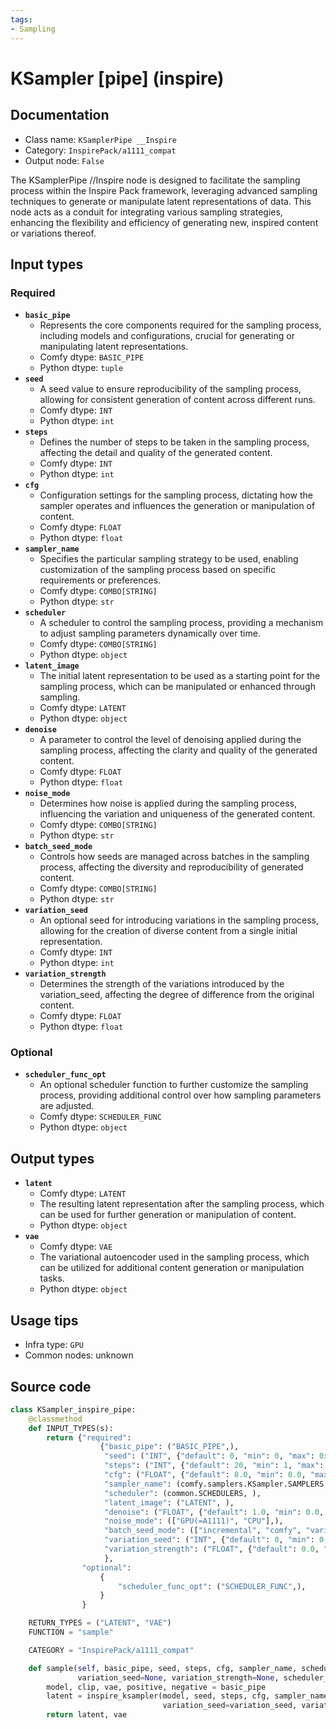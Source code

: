 ```yaml
---
tags:
- Sampling
---
```


# KSampler [pipe] (inspire)
## Documentation
- Class name: `KSamplerPipe __Inspire`
- Category: `InspirePack/a1111_compat`
- Output node: `False`

The KSamplerPipe //Inspire node is designed to facilitate the sampling process within the Inspire Pack framework, leveraging advanced sampling techniques to generate or manipulate latent representations of data. This node acts as a conduit for integrating various sampling strategies, enhancing the flexibility and efficiency of generating new, inspired content or variations thereof.
## Input types
### Required
- **`basic_pipe`**
    - Represents the core components required for the sampling process, including models and configurations, crucial for generating or manipulating latent representations.
    - Comfy dtype: `BASIC_PIPE`
    - Python dtype: `tuple`
- **`seed`**
    - A seed value to ensure reproducibility of the sampling process, allowing for consistent generation of content across different runs.
    - Comfy dtype: `INT`
    - Python dtype: `int`
- **`steps`**
    - Defines the number of steps to be taken in the sampling process, affecting the detail and quality of the generated content.
    - Comfy dtype: `INT`
    - Python dtype: `int`
- **`cfg`**
    - Configuration settings for the sampling process, dictating how the sampler operates and influences the generation or manipulation of content.
    - Comfy dtype: `FLOAT`
    - Python dtype: `float`
- **`sampler_name`**
    - Specifies the particular sampling strategy to be used, enabling customization of the sampling process based on specific requirements or preferences.
    - Comfy dtype: `COMBO[STRING]`
    - Python dtype: `str`
- **`scheduler`**
    - A scheduler to control the sampling process, providing a mechanism to adjust sampling parameters dynamically over time.
    - Comfy dtype: `COMBO[STRING]`
    - Python dtype: `object`
- **`latent_image`**
    - The initial latent representation to be used as a starting point for the sampling process, which can be manipulated or enhanced through sampling.
    - Comfy dtype: `LATENT`
    - Python dtype: `object`
- **`denoise`**
    - A parameter to control the level of denoising applied during the sampling process, affecting the clarity and quality of the generated content.
    - Comfy dtype: `FLOAT`
    - Python dtype: `float`
- **`noise_mode`**
    - Determines how noise is applied during the sampling process, influencing the variation and uniqueness of the generated content.
    - Comfy dtype: `COMBO[STRING]`
    - Python dtype: `str`
- **`batch_seed_mode`**
    - Controls how seeds are managed across batches in the sampling process, affecting the diversity and reproducibility of generated content.
    - Comfy dtype: `COMBO[STRING]`
    - Python dtype: `str`
- **`variation_seed`**
    - An optional seed for introducing variations in the sampling process, allowing for the creation of diverse content from a single initial representation.
    - Comfy dtype: `INT`
    - Python dtype: `int`
- **`variation_strength`**
    - Determines the strength of the variations introduced by the variation_seed, affecting the degree of difference from the original content.
    - Comfy dtype: `FLOAT`
    - Python dtype: `float`
### Optional
- **`scheduler_func_opt`**
    - An optional scheduler function to further customize the sampling process, providing additional control over how sampling parameters are adjusted.
    - Comfy dtype: `SCHEDULER_FUNC`
    - Python dtype: `object`
## Output types
- **`latent`**
    - Comfy dtype: `LATENT`
    - The resulting latent representation after the sampling process, which can be used for further generation or manipulation of content.
    - Python dtype: `object`
- **`vae`**
    - Comfy dtype: `VAE`
    - The variational autoencoder used in the sampling process, which can be utilized for additional content generation or manipulation tasks.
    - Python dtype: `object`
## Usage tips
- Infra type: `GPU`
- Common nodes: unknown


## Source code
```python
class KSampler_inspire_pipe:
    @classmethod
    def INPUT_TYPES(s):
        return {"required":
                    {"basic_pipe": ("BASIC_PIPE",),
                     "seed": ("INT", {"default": 0, "min": 0, "max": 0xffffffffffffffff}),
                     "steps": ("INT", {"default": 20, "min": 1, "max": 10000}),
                     "cfg": ("FLOAT", {"default": 8.0, "min": 0.0, "max": 100.0}),
                     "sampler_name": (comfy.samplers.KSampler.SAMPLERS, ),
                     "scheduler": (common.SCHEDULERS, ),
                     "latent_image": ("LATENT", ),
                     "denoise": ("FLOAT", {"default": 1.0, "min": 0.0, "max": 1.0, "step": 0.01}),
                     "noise_mode": (["GPU(=A1111)", "CPU"],),
                     "batch_seed_mode": (["incremental", "comfy", "variation str inc:0.01", "variation str inc:0.05"],),
                     "variation_seed": ("INT", {"default": 0, "min": 0, "max": 0xffffffffffffffff}),
                     "variation_strength": ("FLOAT", {"default": 0.0, "min": 0.0, "max": 1.0, "step": 0.01}),
                     },
                "optional":
                    {
                        "scheduler_func_opt": ("SCHEDULER_FUNC",),
                    }
                }

    RETURN_TYPES = ("LATENT", "VAE")
    FUNCTION = "sample"

    CATEGORY = "InspirePack/a1111_compat"

    def sample(self, basic_pipe, seed, steps, cfg, sampler_name, scheduler, latent_image, denoise, noise_mode, batch_seed_mode="comfy",
               variation_seed=None, variation_strength=None, scheduler_func_opt=None):
        model, clip, vae, positive, negative = basic_pipe
        latent = inspire_ksampler(model, seed, steps, cfg, sampler_name, scheduler, positive, negative, latent_image, denoise, noise_mode, incremental_seed_mode=batch_seed_mode,
                                  variation_seed=variation_seed, variation_strength=variation_strength, scheduler_func=scheduler_func_opt)[0]
        return latent, vae

```
